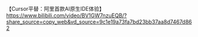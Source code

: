 【Cursor平替：阿里首款AI原生IDE体验】 https://www.bilibili.com/video/BV1GW7nzuEQB/?share_source=copy_web&vd_source=9c1e19a73fa7bd23bb37aa8d7467d862
